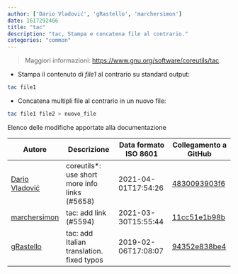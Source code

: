 ```yaml
---
author: ['Dario Vladović', 'gRastello', 'marchersimon']
date: 1617292466
title: "tac"
description: "tac, Stampa e concatena file al contrario."
categories: "common"
---
```

> Maggiori informazioni: <https://www.gnu.org/software/coreutils/tac>.

- Stampa il contenuto di *file1* al contrario su standard output:

```bash
tac file1
```

- Concatena multipli file al contrario in un nuovo file:

```bash
tac file1 file2 > nuovo_file
```
Elenco delle modifiche apportate alla documentazione


Autore | Descrizione | Data formato ISO 8601 | Collegamento a GitHub
------|-----|-----|-----
[Dario Vladović](mailto:d.vladimyr@gmail.com) | coreutils*: use short more info links (#5658) | 2021-04-01T17:54:26 | [4830093903f6](https://github.com/tldr-pages/tldr/commit/4830093903f66ccf3ebbc2ecf477286e45edac59)
[marchersimon](mailto:50295997+marchersimon@users.noreply.github.com) | tac: add link (#5594) | 2021-03-30T15:55:44 | [11cc51e1b98b](https://github.com/tldr-pages/tldr/commit/11cc51e1b98b85336f9ac2400dae49d653eb5ed7)
[gRastello](mailto:gabriele.rastello@edu.unito.it) | tac: add Italian translation. fixed typos | 2019-02-06T17:08:07 | [94352e838be4](https://github.com/tldr-pages/tldr/commit/94352e838be41427f389089291a7215b413d2704)

